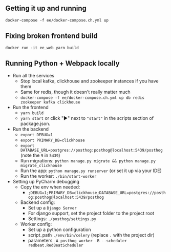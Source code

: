 ## Getting it up and running
`docker-compose -f ee/docker-compose.ch.yml up`

## Fixing broken frontend build
`docker run -it ee_web yarn build`

## Running Python + Webpack locally
- Run all the services
  - Stop local kafka, clickhouse and zookeeper instances if you have them
  - Same for redis, though it doesn't really matter much
  - `docker-compose -f ee/docker-compose.ch.yml up db redis zookeeper kafka clickhouse`
- Run the frontend
  - `yarn build`
  - `yarn start` or click "▶️" next to `"start"` in the scripts section of package.json.
- Run the backend
  - `export DEBUG=1`
  - `export PRIMARY_DB=clickhouse`
  - `export DATABASE_URL=postgres://posthog:posthog@localhost:5439/posthog` (note the `9` in `5439`)
  - Run migrations: `python manage.py migrate && python manage.py migrate_clickhouse`
  - Run the app: `python manage.py runserver` (or set it up via your IDE)
  - Run the worker: `./bin/start-worker`
- Setting up PyCharm debugging
  - Copy the env when needed:
    - `;DEBUG=1;PRIMARY_DB=clickhouse;DATABASE_URL=postgres://posthog:posthog@localhost:5439/posthog`
  - Backend config:
    - Set up a `Django Server`
    - For django support, set the project folder to the project root
    - Settings: `./posthog/settings.py`
  - Worker config:
    - Set up a python configuration
    - script_path `./env/bin/celery` (replace `.` with the project dir)
    - parameters `-A posthog worker -B --scheduler redbeat.RedBeatScheduler`
